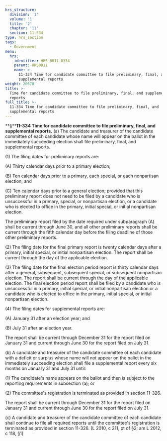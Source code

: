 ```yaml
---
hrs_structure:
  division: '1'
  volume: '1'
  title: '2'
  chapter: '11'
  section: 11-334
type: hrs_section
tags:
  - Government
menu:
  hrs:
    identifier: HRS_0011-0334
    parent: HRS0011
    name: >-
      11-334 Time for candidate committee to file preliminary, final, and
      supplemental reports
weight: 20670
title: >-
  Time for candidate committee to file preliminary, final, and supplemental
  reports
full_title: >-
  11-334 Time for candidate committee to file preliminary, final, and
  supplemental reports
---
```

**§****11-334 Time for candidate committee to file preliminary, final, and supplemental reports.** (a) The candidate and treasurer of the candidate committee of each candidate whose name will appear on the ballot in the immediately succeeding election shall file preliminary, final, and supplemental reports.

(1) The filing dates for preliminary reports are:

(A) Thirty calendar days prior to a primary election;

(B) Ten calendar days prior to a primary, each special, or each nonpartisan election; and

(C) Ten calendar days prior to a general election; provided that this preliminary report does not need to be filed by a candidate who is unsuccessful in a primary, special, or nonpartisan election, or a candidate who is elected to office in the primary, initial special, or initial nonpartisan election.

The preliminary report filed by the date required under subparagraph (A) shall be current through June 30, and all other preliminary reports shall be current through the fifth calendar day before the filing deadline of those other preliminary reports.

(2) The filing date for the final primary report is twenty calendar days after a primary, initial special, or initial nonpartisan election. The report shall be current through the day of the applicable election.

(3) The filing date for the final election period report is thirty calendar days after a general, subsequent, subsequent special, or subsequent nonpartisan election. The report shall be current through the day of the applicable election. The final election period report shall be filed by a candidate who is unsuccessful in a primary, initial special, or initial nonpartisan election or a candidate who is elected to office in the primary, initial special, or initial nonpartisan election.

(4) The filing dates for supplemental reports are:

(A) January 31 after an election year; and

(B) July 31 after an election year.

The report shall be current through December 31 for the report filed on January 31 and current through June 30 for the report filed on July 31.

(b) A candidate and treasurer of the candidate committee of each candidate with a deficit or surplus whose name will not appear on the ballot in the immediately succeeding election shall file a supplemental report every six months on January 31 and July 31 until:

(1) The candidate's name appears on the ballot and then is subject to the reporting requirements in subsection (a); or

(2) The committee's registration is terminated as provided in section 11-326.

The report shall be current through December 31 for the report filed on January 31 and current through June 30 for the report filed on July 31.

(c) A candidate and treasurer of the candidate committee of each candidate shall continue to file all required reports until the committee's registration is terminated as provided in section 11-326\. [L 2010, c 211, pt of §2; am L 2012, c 118, §1]